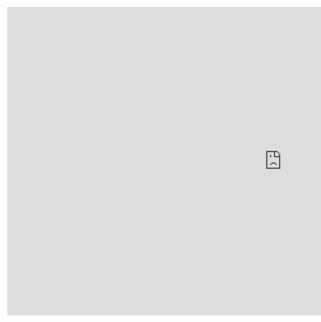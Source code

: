 <iframe src="https://1drv.ms/v/c/5789757131c7dafa/IQT62scxcXWJIIBXXNgCAAAAASUx0ldVBEzj1sAgjQT6qyA" width="1280" height="720" frameborder="0" scrolling="no" allowfullscreen></iframe>

